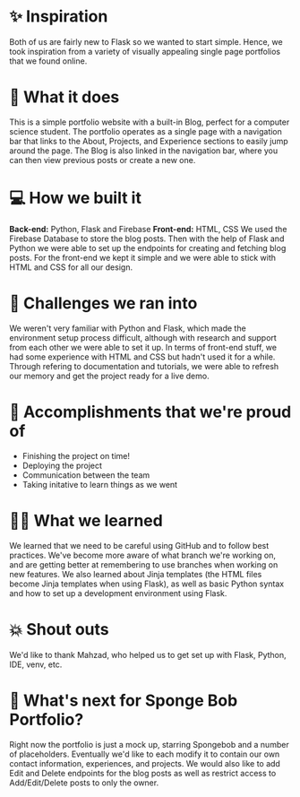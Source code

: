 # :sparkles: Inspiration
Both of us are fairly new to Flask so we wanted to start simple. Hence, we took inspiration from a variety of visually appealing single page portfolios that we found online.

# :scroll: What it does
This is a simple portfolio website with a built-in Blog, perfect for a computer science student. The portfolio operates as a single page with a navigation bar that links to the About, Projects, and Experience sections to easily jump around the page. The Blog is also linked in the navigation bar, where you can then view previous posts or create a new one.

# :computer: How we built it
<b>Back-end:</b> Python, Flask and Firebase
<b>Front-end:</b> HTML, CSS
We used the Firebase Database to store the blog posts. Then with the help of Flask and Python we were able to set up the endpoints for creating and fetching blog posts. For the front-end we kept it simple and we were able to stick with HTML and CSS for all our design.

# :exploding_head: Challenges we ran into
We weren't very familiar with Python and Flask, which made the environment setup process difficult, although with research and support from each other we were able to set it up. In terms of front-end stuff, we had some experience with HTML and CSS but hadn't used it for a while. Through refering to documentation and tutorials, we were able to refresh our memory and get the project ready for a live demo.

# :partying_face: Accomplishments that we're proud of
- Finishing the project on time!
- Deploying the project
- Communication between the team
- Taking initative to learn things as we went

# :woman_student: What we learned
We learned that we need to be careful using GitHub and to follow best practices. We've become more aware of what branch we're working on, and are getting better at remembering to use branches when working on new features. We also learned about Jinja templates (the HTML files become Jinja templates when using Flask), as well as basic Python syntax and how to set up a development environment using Flask. 

# :boom: Shout outs
We'd like to thank Mahzad, who helped us to get set up with Flask, Python, IDE, venv, etc.

# :thinking: What's next for Sponge Bob Portfolio?
Right now the portfolio is just a mock up, starring Spongebob and a number of placeholders. Eventually we'd like to each modify it to contain our own contact information, experiences, and projects. We would also like to add Edit and Delete endpoints for the blog posts as well as restrict access to Add/Edit/Delete posts to only the owner.
